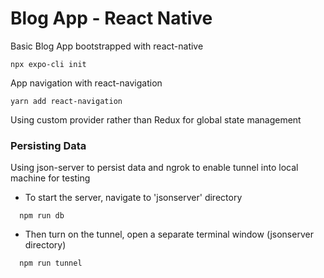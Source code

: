 # Blog App - React Native

Basic Blog App bootstrapped with react-native
```
npx expo-cli init
```

App navigation with react-navigation
```
yarn add react-navigation
```

Using custom provider rather than Redux for global state management

### Persisting Data
Using json-server to persist data and ngrok to enable tunnel into local machine for testing

* To start the server, navigate to 'jsonserver' directory
```
  npm run db
```

* Then turn on the tunnel, open a separate terminal window (jsonserver directory)
```
  npm run tunnel
```